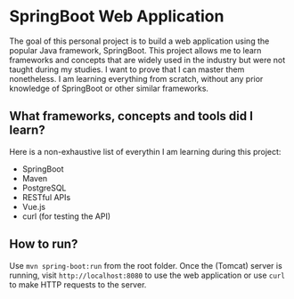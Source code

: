 # SpringBoot Web Application

The goal of this personal project is to build a web application using the popular Java framework, SpringBoot.
This project allows me to learn frameworks and concepts that are widely used in the industry but were not taught during my studies. I want to prove that I can master them nonetheless.
I am learning everything from scratch, without any prior knowledge of SpringBoot or other similar frameworks.

## What frameworks, concepts and tools did I learn?

Here is a non-exhaustive list of everythin I am learning during this project:
- SpringBoot
- Maven
- PostgreSQL
- RESTful APIs
- Vue.js
- curl (for testing the API)

## How to run?

Use `mvn spring-boot:run` from the root folder.
Once the (Tomcat) server is running, visit `http://localhost:8080` to use the web application
or use `curl` to make HTTP requests to the server.
